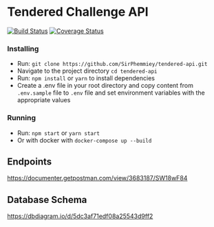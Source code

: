 
# Tendered Challenge API
[![Build Status](https://travis-ci.org/SirPhemmiey/tendered-api.svg?branch=master)](https://travis-ci.org/SirPhemmiey/tendered-api) [![Coverage Status](https://coveralls.io/repos/github/SirPhemmiey/tendered-api/badge.svg?branch=master)](https://coveralls.io/github/SirPhemmiey/tendered-api?branch=master)


### Installing
* Run: ```git clone https://github.com/SirPhemmiey/tendered-api.git```
* Navigate to the project directory ```cd tendered-api```
* Run: ```npm install``` or ```yarn``` to install dependencies
* Create a .env file in your root directory and copy content from ```.env.sample``` file to ```.env``` file and set environment variables with the appropriate values

### Running
* Run: ```npm start``` or ```yarn start```
* Or with docker with ```docker-compose up --build```

## Endpoints

https://documenter.getpostman.com/view/3683187/SW18wF84

## Database Schema

https://dbdiagram.io/d/5dc3af71edf08a25543d9ff2



 
 
